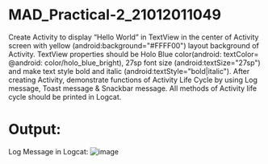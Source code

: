 # MAD_Practical-2_21012011049
Create Activity to display “Hello World” in TextView in the center of Activity screen with yellow (android:background="#FFFF00") layout background of Activity. 
TextView properties should be Holo Blue color(android: textColor= @android: color/holo_blue_bright), 27sp font size (android:textSize="27sp") and make text style 
bold and italic (android:textStyle="bold|italic"). After creating Activity, demonstrate functions of Activity Life Cycle by using Log message, Toast message & 
Snackbar message. All methods of Activity life cycle should be printed in Logcat.

# Output:
Log Message in Logcat:
![image](https://github.com/mehabhatt/MAD_Practical-2_21012011049/assets/98047777/cb5c09f5-fe54-4da2-be1d-cdc745d8b583)

